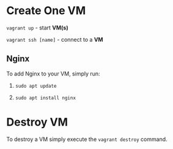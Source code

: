 # Create One VM
`vagrant up` - start **VM(s)** 

`vagrant ssh [name]` - connect to a **VM**
## Nginx
To add Nginx to your VM, simply run:

1. `sudo apt update`

2. `sudo apt install nginx`

# Destroy VM
To destroy a VM simply execute the `vagrant destroy` command.
